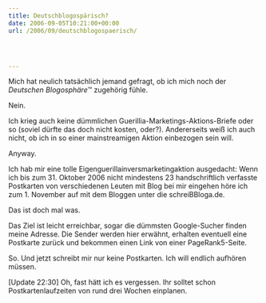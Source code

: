 ```yaml
---
title: Deutschblogospärisch?
date: 2006-09-05T10:21:00+00:00
url: /2006/09/deutschblogospaerisch/




---
```

Mich hat neulich tatsächlich jemand gefragt, ob ich mich noch der _Deutschen Blogosphäre_&trade; zugehörig fühle.

Nein.

Ich krieg auch keine dümmlichen Guerillia-Marketings-Aktions-Briefe oder so (soviel dürfte das doch nicht kosten, oder?). Andererseits weiß ich auch nicht, ob ich in so einer mainstreamigen Aktion einbezogen sein will.

Anyway.

Ich hab mir eine tolle Eigenguerillainversmarketingaktion ausgedacht: Wenn ich bis zum 31. Oktober 2006 nicht mindestens 23 handschriftlich verfasste Postkarten von verschiedenen Leuten mit Blog bei mir eingehen höre ich zum 1. November auf mit dem Bloggen unter die schreiBBloga.de.

Das ist doch mal was.

Das Ziel ist leicht erreichbar, sogar die dümmsten Google-Sucher finden meine Adresse. Die Sender werden hier erwähnt, erhalten eventuell eine Postkarte zurück und bekommen einen Link von einer PageRank5-Seite.

So. Und jetzt schreibt mir nur keine Postkarten. Ich will endlich aufhören müssen.

[Update 22:30] Oh, fast hätt ich es vergessen. Ihr solltet schon Postkartenlaufzeiten von rund drei Wochen einplanen.
